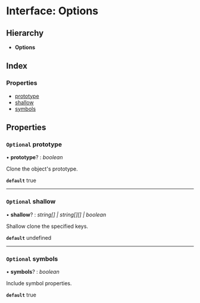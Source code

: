 
# Interface: Options

## Hierarchy

* **Options**

## Index

### Properties

* [prototype](clone.options.md#optional-prototype)
* [shallow](clone.options.md#optional-shallow)
* [symbols](clone.options.md#optional-symbols)

## Properties

### `Optional` prototype

• **prototype**? : *boolean*

Clone the object's prototype.

**`default`** true

___

### `Optional` shallow

• **shallow**? : *string[] | string[][] | boolean*

Shallow clone the specified keys.

**`default`** undefined

___

### `Optional` symbols

• **symbols**? : *boolean*

Include symbol properties.

**`default`** true
